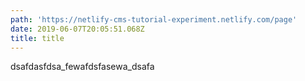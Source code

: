 ```yaml
---
path: 'https://netlify-cms-tutorial-experiment.netlify.com/page'
date: 2019-06-07T20:05:51.068Z
title: title
---
```

dsafdasfdsa_fewafdsfasewa_dsafa
